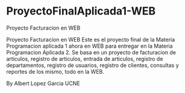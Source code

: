 # ProyectoFinalAplicada1-WEB
Proyecto Facturacion en WEB

Proyecto Facturacion en WEB Este es el proyecto final de la Materia Programacion aplicada 1 ahora en WEB para entregar en la 
Materia Programacion Aplicada 2. Se basa en un proyecto de facturacion de articulos, registro de articulos, entrada de articulos, 
registro de departamentos, registro de usuarios, registro de clientes, consultas y reportes de los mismo, todo en la WEB.

By Albert Lopez Garcia 
UCNE
